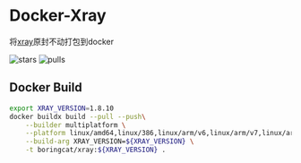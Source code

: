 # Docker-Xray
将[xray](https://github.com/XTLS/Xray-core)原封不动打包到docker

![stars](https://img.shields.io/docker/stars/boringcat/xray.svg) ![pulls](https://img.shields.io/docker/pulls/boringcat/xray.svg)


## Docker Build
```sh
export XRAY_VERSION=1.8.10
docker buildx build --pull --push\
    --builder multiplatform \
    --platform linux/amd64,linux/386,linux/arm/v6,linux/arm/v7,linux/arm64,linux/ppc64le,linux/s390x \
    --build-arg XRAY_VERSION=${XRAY_VERSION} \
    -t boringcat/xray:${XRAY_VERSION} .
```
